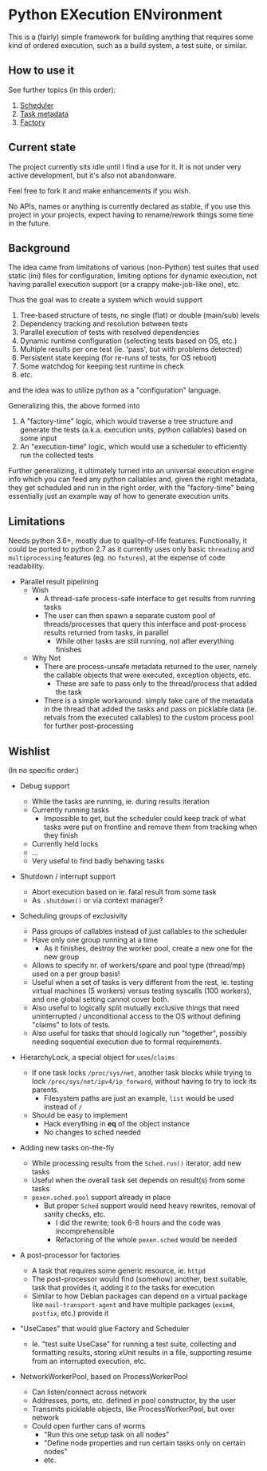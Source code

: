 # Python EXecution ENvironment

This is a (fairly) simple framework for building anything that requires some
kind of ordered execution, such as a build system, a test suite, or similar.

## How to use it

See further topics (in this order):

1. [Scheduler](doc/sched.md)
1. [Task metadata](doc/task-meta.md)
1. [Factory](doc/factory.md)

## Current state

The project currently sits idle until I find a use for it. It is not under
very active development, but it's also not abandonware.

Feel free to fork it and make enhancements if you wish.

No APIs, names or anything is currently declared as stable, if you use this
project in your projects, expect having to rename/rework things some time
in the future.

## Background

The idea came from limitations of various (non-Python) test suites that used
static (ini) files for configuration, limiting options for dynamic execution,
not having parallel execution support (or a crappy make-job-like one), etc.

Thus the goal was to create a system which would support

1. Tree-based structure of tests, no single (flat) or double (main/sub) levels
1. Dependency tracking and resolution between tests
1. Parallel execution of tests with resolved dependencies
1. Dynamic runtime configuration (selecting tests based on OS, etc.)
1. Multiple results per one test (ie. 'pass', but with problems detected)
1. Persistent state keeping (for re-runs of tests, for OS reboot)
1. Some watchdog for keeping test runtime in check
1. etc.

and the idea was to utilize python as a "configuration" language.

Generalizing this, the above formed into

1. A "factory-time" logic, which would traverse a tree structure and generate
   the tests (a.k.a. execution units, python callables) based on some input
1. An "execution-time" logic, which would use a scheduler to efficiently run
   the collected tests

Further generalizing, it ultimately turned into an universal execution engine
info which you can feed any python callables and, given the right metadata,
they get scheduled and run in the right order, with the "factory-time" being
essentially just an example way of how to generate execution units.

## Limitations

Needs python 3.6+, mostly due to quality-of-life features. Functionally,
it could be ported to python 2.7 as it currently uses only basic `threading`
and `multiprocessing` features (eg. no `futures`), at the expense of code
readability.

* Parallel result pipelining
  * Wish
    * A thread-safe process-safe interface to get results from running tasks
    * The user can then spawn a separate custom pool of threads/processes that
      query this interface and post-process results returned from tasks, in
      parallel
      * While other tasks are still running, not after everything finishes
  * Why Not
    * There are process-unsafe metadata returned to the user, namely the
      callable objects that were executed, exception objects, etc.
      * These are safe to pass only to the thread/process that added the task
    * There is a simple workaround: simply take care of the metadata in the
      thread that added the tasks and pass on picklable data (ie. retvals
      from the executed callables) to the custom process pool for further
      post-processing

## Wishlist

(In no specific order.)

* Debug support
  * While the tasks are running, ie. during results iteration
  * Currently running tasks
    * Impossible to get, but the scheduler could keep track of what tasks
      were put on frontline and remove them from tracking when they finish
  * Currently held locks
  * ...
  * Very useful to find badly behaving tasks

* Shutdown / interrupt support
  * Abort execution based on ie. fatal result from some task
  * As `.shutdown()` or via context manager?

* Scheduling groups of exclusivity
  * Pass groups of callables instead of just callables to the scheduler
  * Have only one group running at a time
    * As it finishes, destroy the worker pool, create a new one for the
      new group
  * Allows to specify nr. of workers/spare and pool type (thread/mp) used
    on a per group basis!
  * Useful when a set of tasks is very different from the rest, ie. testing
    virtual machines (5 workers) versus testing syscalls (100 workers), and one
    global setting cannot cover both.
  * Also useful to logically split mutually exclusive things that need
    uninterrupted / unconditional access to the OS without defining "claims"
    to lots of tests.
  * Also useful for tasks that should logically run "together", possibly
    needing sequential execution due to formal requirements.

* HierarchyLock, a special object for `uses`/`claims`
  * If one task locks `/proc/sys/net`, another task blocks while trying to lock
    `/proc/sys/net/ipv4/ip_forward`, without having to try to lock its parents.
    * Filesystem paths are just an example, `list` would be used instead of `/`
  * Should be easy to implement
    * Hack everything in __eq__ of the object instance
    * No changes to sched needed

* Adding new tasks on-the-fly
  * While processing results from the `Sched.run()` iterator, add new tasks
  * Useful when the overall task set depends on result(s) from some tasks
  * `pexen.sched.pool` support already in place
    * But proper `Sched` support would need heavy rewrites, removal of sanity
      checks, etc.
      * I did the rewrite; took 6-8 hours and the code was incomprehensible
      * Refactoring of the whole `pexen.sched` would be needed

* A post-processor for factories
  * A task that requires some generic resource, ie. `httpd`
  * The post-processor would find (somehow) another, best suitable, task that
    provides it, adding it to the tasks for execution
  * Similar to how Debian packages can depend on a virtual package like
    `mail-transport-agent` and have multiple packages (`exim4`, `postfix`, etc.)
    provide it

* "UseCases" that would glue Factory and Scheduler
  * Ie. "test suite UseCase" for running a test suite, collecting and formatting
    results, storing xUnit results in a file, supporting resume from
    an interrupted execution, etc.

* NetworkWorkerPool, based on ProcessWorkerPool
  * Can listen/connect across network
  * Addresses, ports, etc. defined in pool constructor, by the user
  * Transmits picklable objects, like ProcessWorkerPool, but over network
  * Could open further cans of worms
    * "Run this one setup task on all nodes"
    * "Define node properties and run certain tasks only on certain nodes"
    * etc.

